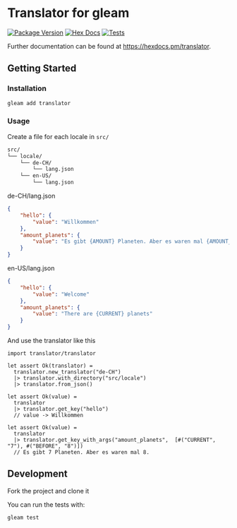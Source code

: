 # Translator for gleam

[![Package Version](https://img.shields.io/hexpm/v/translator)](https://hex.pm/packages/translator)
[![Hex Docs](https://img.shields.io/badge/hex-docs-ffaff3)](https://hexdocs.pm/translator/)
[![Tests](https://github.com/andre-dasilva/translator/actions/workflows/test.yml/badge.svg)](https://github.com/andre-dasilva/translator/actions/workflows/test.yml)


Further documentation can be found at <https://hexdocs.pm/translator>.

## Getting Started

### Installation

```sh
gleam add translator
```

### Usage

Create a file for each locale in `src/`

```md
src/
└── locale/
    └── de-CH/
        └── lang.json
    └── en-US/
        └── lang.json
```

de-CH/lang.json

```json
{
    "hello": {
        "value": "Willkommen"
    },
    "amount_planets": {
        "value": "Es gibt {AMOUNT} Planeten. Aber es waren mal {AMOUNT_BEFORE}."
    }
}
```

en-US/lang.json

```json
{
    "hello": {
        "value": "Welcome"
    },
    "amount_planets": {
        "value": "There are {CURRENT} planets"
    }
}
```

And use the translator like this

```gleam
import translator/translator

let assert Ok(translator) =
  translator.new_translator("de-CH")
  |> translator.with_directory("src/locale")
  |> translator.from_json()

let assert Ok(value) =
  translator
  |> translator.get_key("hello")
  // value -> Willkommen

let assert Ok(value) =
  translator
  |> translator.get_key_with_args("amount_planets",  [#("CURRENT", "7"), #("BEFORE", "8")])
  // Es gibt 7 Planeten. Aber es waren mal 8.
```

## Development

Fork the project and clone it

You can run the tests with:

```sh
gleam test
```
